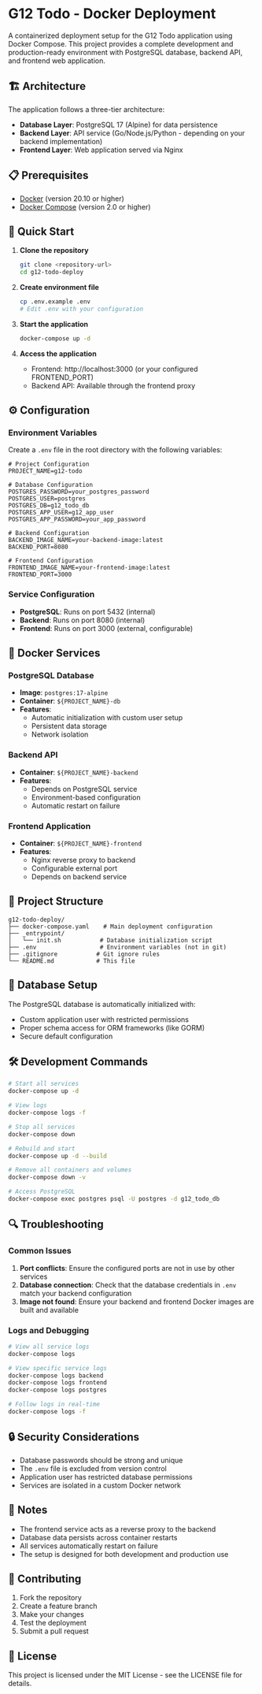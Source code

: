 # G12 Todo - Docker Deployment

A containerized deployment setup for the G12 Todo application using Docker Compose. This project provides a complete development and production-ready environment with PostgreSQL database, backend API, and frontend web application.

## 🏗️ Architecture

The application follows a three-tier architecture:

- **Database Layer**: PostgreSQL 17 (Alpine) for data persistence
- **Backend Layer**: API service (Go/Node.js/Python - depending on your backend implementation)
- **Frontend Layer**: Web application served via Nginx

## 📋 Prerequisites

- [Docker](https://docs.docker.com/get-docker/) (version 20.10 or higher)
- [Docker Compose](https://docs.docker.com/compose/install/) (version 2.0 or higher)

## 🚀 Quick Start

1. **Clone the repository**
   ```bash
   git clone <repository-url>
   cd g12-todo-deploy
   ```

2. **Create environment file**
   ```bash
   cp .env.example .env
   # Edit .env with your configuration
   ```

3. **Start the application**
   ```bash
   docker-compose up -d
   ```

4. **Access the application**
   - Frontend: http://localhost:3000 (or your configured FRONTEND_PORT)
   - Backend API: Available through the frontend proxy

## ⚙️ Configuration

### Environment Variables

Create a `.env` file in the root directory with the following variables:

```env
# Project Configuration
PROJECT_NAME=g12-todo

# Database Configuration
POSTGRES_PASSWORD=your_postgres_password
POSTGRES_USER=postgres
POSTGRES_DB=g12_todo_db
POSTGRES_APP_USER=g12_app_user
POSTGRES_APP_PASSWORD=your_app_password

# Backend Configuration
BACKEND_IMAGE_NAME=your-backend-image:latest
BACKEND_PORT=8080

# Frontend Configuration
FRONTEND_IMAGE_NAME=your-frontend-image:latest
FRONTEND_PORT=3000
```

### Service Configuration

- **PostgreSQL**: Runs on port 5432 (internal)
- **Backend**: Runs on port 8080 (internal)
- **Frontend**: Runs on port 3000 (external, configurable)

## 🐳 Docker Services

### PostgreSQL Database
- **Image**: `postgres:17-alpine`
- **Container**: `${PROJECT_NAME}-db`
- **Features**:
  - Automatic initialization with custom user setup
  - Persistent data storage
  - Network isolation

### Backend API
- **Container**: `${PROJECT_NAME}-backend`
- **Features**:
  - Depends on PostgreSQL service
  - Environment-based configuration
  - Automatic restart on failure

### Frontend Application
- **Container**: `${PROJECT_NAME}-frontend`
- **Features**:
  - Nginx reverse proxy to backend
  - Configurable external port
  - Depends on backend service

## 📁 Project Structure

```
g12-todo-deploy/
├── docker-compose.yaml    # Main deployment configuration
├── _entrypoint/
│   └── init.sh           # Database initialization script
├── .env                  # Environment variables (not in git)
├── .gitignore           # Git ignore rules
└── README.md            # This file
```

## 🔧 Database Setup

The PostgreSQL database is automatically initialized with:
- Custom application user with restricted permissions
- Proper schema access for ORM frameworks (like GORM)
- Secure default configuration

## 🛠️ Development Commands

```bash
# Start all services
docker-compose up -d

# View logs
docker-compose logs -f

# Stop all services
docker-compose down

# Rebuild and start
docker-compose up -d --build

# Remove all containers and volumes
docker-compose down -v

# Access PostgreSQL
docker-compose exec postgres psql -U postgres -d g12_todo_db
```

## 🔍 Troubleshooting

### Common Issues

1. **Port conflicts**: Ensure the configured ports are not in use by other services
2. **Database connection**: Check that the database credentials in `.env` match your backend configuration
3. **Image not found**: Ensure your backend and frontend Docker images are built and available

### Logs and Debugging

```bash
# View all service logs
docker-compose logs

# View specific service logs
docker-compose logs backend
docker-compose logs frontend
docker-compose logs postgres

# Follow logs in real-time
docker-compose logs -f
```

## 🔒 Security Considerations

- Database passwords should be strong and unique
- The `.env` file is excluded from version control
- Application user has restricted database permissions
- Services are isolated in a custom Docker network

## 📝 Notes

- The frontend service acts as a reverse proxy to the backend
- Database data persists across container restarts
- All services automatically restart on failure
- The setup is designed for both development and production use

## 🤝 Contributing

1. Fork the repository
2. Create a feature branch
3. Make your changes
4. Test the deployment
5. Submit a pull request

## 📄 License

This project is licensed under the MIT License - see the LICENSE file for details.
